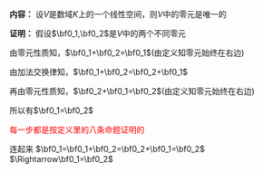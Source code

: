 **内容：**
设$V$是数域$K$上的一个线性空间，则$V$中的零元是唯一的

**证明：**
假设$\bf0_1,\bf0_2$是$V$中的两个不同零元

由零元性质知，$\bf0_1+\bf0_2=\bf0_1$(由定义知零元始终在右边)


由加法交换律知，$\bf0_1+\bf0_2=\bf0_2+\bf0_1$

再由零元性质知，$\bf0_2+\bf0_1=\bf0_2$(由定义知零元始终在右边)

所以有$\bf0_1=\bf0_2$

<font color=red>每一步都是按定义里的八条命题证明的
</font>

连起来
$\bf0_1=\bf0_1+\bf0_2=\bf0_2+\bf0_1=\bf0_2$
$\Rightarrow\bf0_1=\bf0_2$